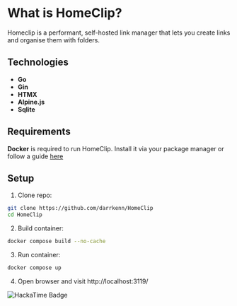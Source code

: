# What is HomeClip?
Homeclip is a performant, self-hosted link manager that lets you create links and organise them with folders.
## Technologies
- **Go**
- **Gin**
- **HTMX**
- **Alpine.js**
- **Sqlite**

## Requirements
**Docker** is required to run HomeClip.
Install it via your package manager or follow a guide [here](https://docs.docker.com/engine/install/)

## Setup
1. Clone repo:
```bash
git clone https://github.com/darrkenn/HomeClip
cd HomeClip
```
2. Build container:
```bash
docker compose build --no-cache
```
3. Run container:
```bash
docker compose up
```
4. Open browser and visit http://localhost:3119/


![HackaTime Badge](https://hackatime-badge.hackclub.com/U092R8UPA6L/HomeClip)

